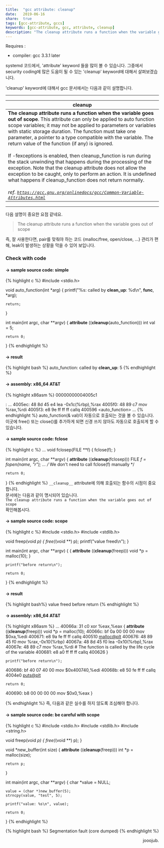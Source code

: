 ```yaml
---
title:  "gcc attribute: cleanup"
date:   2019-06-16
share:	true
tags: [gcc-attribute, gccs]
keywords: [gcc-attribute, gcc, attribute, cleanup]
description: "The cleanup attribute runs a function when the variable goes out of scope. This attribute can only be applied to auto function scope variables."
---
```


Requires :
 * compiler: gcc 3.3.1 later

systemd 코드에서, 'attribute' keyword 들을 많이 볼 수 있습니다. 그중에서 security coding에 많은 도움이 될 수 있는 'cleanup' keyword에 대해서 살펴보겠습니다.

'cleanup' keyword에 대해서 gcc 문서에서는 다음과 같이 설명합니다.

***
<table>
    <thead>
        <tr>
            <th>cleanup</th>
        </tr>
    </thead>
    <tbody>
        <tr>
            <td>
                <b>The cleanup attribute runs a function when the variable goes out of scope</b>. This attribute can only be applied to auto function scope variables; it may not be applied to parameters or variables with static storage duration. The function must take one parameter, a pointer to a type compatible with the variable. The return value of the function (if any) is ignored.
                <br><br>
                If -fexceptions is enabled, then cleanup_function is run during the stack unwinding that happens during the processing of the exception. Note that the cleanup attribute does not allow the exception to be caught, only to perform an action. It is undefined what happens if cleanup_function does not return normally.
                <br><br>
                <cite>ref. <a href="https://gcc.gnu.org/onlinedocs/gcc/Common-Variable-Attributes.html"><code>https://gcc.gnu.org/onlinedocs/gcc/Common-Variable-Attributes.html</code></a></cite>
            </td>
        </tr>
    </tbody>
</table>

***
다음 설명이 중요한 요점 같네요.
> The cleanup attribute runs a function when the variable goes out of scope

즉, 잘 사용한다면, pair를 맞춰야 하는 코드 {malloc/free, open/close, ...} 관리가 편해, leak이 발생하는 상황을 막을 수 있어 보입니다.
### Check with code
#### -> sample source code: simple
{% highlight c %}
#include <stdio.h>

void auto_function(int *arg) {
	printf("%s: called by __clean_up__: %d\n", __func__, *arg);

	return;
}

int main(int argc, char **argv) {
	__attribute__ ((__cleanup__(auto_function))) int val = 5;

	return 0;
}
{% endhighlight %}
#### -> result
{% highlight bash %}
auto_function: called by __clean_up__: 5
{% endhighlight %}

#### -> assembly: x86_64 AT&T
{% highlight x86asm %}
00000000004005c1 <main>:
  ...
  4005ec:	48 8d 45 e4             lea    -0x1c(%rbp),%rax
  4005f0:	48 89 c7                mov    %rax,%rdi
  4005f3:	e8 9e ff ff ff          callq  400596 <auto_function>
  ...
{% endhighlight %}
auto_function(& val)이 자동으로 호출되는 것을 볼 수 있습니다.<br>
이곳에 free() 또는 close()를 추가하게 되면 신경 쓰지 않아도 자동으로 호출되게 할 수 있습니다.

#### -> sample source code: fclose
{% highlight c %}
...
void fclosep(FILE **f) {
	fclose(f);
}

int main(int argc, char **argv) {
	__attribute__ ((__cleanup__(fclosep))) FILE *f = fopen(name, "r");
    ...
    /* We don't need to call fclose(f) manually */

	return 0;
}
{% endhighlight %}
`__cleanup__` attribute에 의해 호출되는 함수의 시점이 중요합니다.<br>
문서에는 다음과 같이 명시되어 있습니다.<br>
`The cleanup attribute runs a function when the variable goes out of scope`<br>
확인해봅시다.

#### -> sample source code: scope
{% highlight c %}
#include <stdio.h>
#include <stdlib.h>

void freep(void *p) {
	free(*(void **) p);
	printf("value freed\n");
}

int main(int argc, char **argv) {
	{
		__attribute__ ((__cleanup__(freep))) void *p = malloc(10);
	}

	printf("before return\n");

	return 0;
}
{% endhighlight %}
#### -> result
<div class="noline" markdown="1">
{% highlight bash%}
value freed
before return
{% endhighlight %}
</div>

#### -> assembly: x86_64 AT&T
{% highlight x86asm %}
  ...
  40066a:	31 c0                	xor    %eax,%eax
	{
		__attribute__ ((__cleanup__(freep))) void *p = malloc(10);
  40066c:	bf 0a 00 00 00       	mov    $0xa,%edi
  400671:	e8 9a fe ff ff       	callq  400510 <malloc@plt>
  400676:	48 89 45 f0          	mov    %rax,-0x10(%rbp)
  40067a:	48 8d 45 f0          	lea    -0x10(%rbp),%rax
  40067e:	48 89 c7             	mov    %rax,%rdi
     # The function is called by the life cycle of the variable
  400681:	e8 a0 ff ff ff       	callq  400626 <freep>
	}

	printf("before return\n");
  400686:	bf 40 07 40 00       	mov    $0x400740,%edi
  40068b:	e8 50 fe ff ff       	callq  4004e0 <puts@plt>

	return 0;
  400690:	b8 00 00 00 00       	mov    $0x0,%eax
}

{% endhighlight %}
즉, 다음과 같은 실수를 하지 않도록 조심해야 합니다.

#### -> sample source code: be careful with scope
{% highlight c %}
#include <stdio.h>
#include <stdlib.h>
#include <string.h>

void freep(void *p) {
	free(*(void **) p);
}

void *new_buffer(int size) {
	__attribute__ ((__cleanup__(freep))) int *p = malloc(size);

	return p;
}

int main(int argc, char **argv) {
	char *value = NULL;

	value = (char *)new_buffer(5);
	strncpy(value, "test", 5);

	printf("value: %s\n", value);

	return 0;
}
{% endhighlight %}

{% highlight bash %}
Segmentation fault (core dumped)
{% endhighlight %}

<div align="right">
jooojub.
</div>
